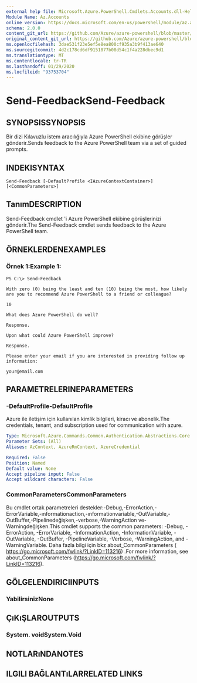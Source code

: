 ```yaml
---
external help file: Microsoft.Azure.PowerShell.Cmdlets.Accounts.dll-Help.xml
Module Name: Az.Accounts
online version: https://docs.microsoft.com/en-us/powershell/module/az.accounts/send-feedback
schema: 2.0.0
content_git_url: https://github.com/Azure/azure-powershell/blob/master/src/Accounts/Accounts/help/Send-Feedback.md
original_content_git_url: https://github.com/Azure/azure-powershell/blob/master/src/Accounts/Accounts/help/Send-Feedback.md
ms.openlocfilehash: 3dae531f23e5ef5e8ea800cf935a3b9f413ae640
ms.sourcegitcommit: 4d2c178cd6df9151877b08d54c1f4a228dbec9d1
ms.translationtype: MT
ms.contentlocale: tr-TR
ms.lasthandoff: 01/29/2020
ms.locfileid: "93753704"
---
```

# <span data-ttu-id="852df-101">Send-Feedback</span><span class="sxs-lookup"><span data-stu-id="852df-101">Send-Feedback</span></span>

## <span data-ttu-id="852df-102">SYNOPSIS</span><span class="sxs-lookup"><span data-stu-id="852df-102">SYNOPSIS</span></span>
<span data-ttu-id="852df-103">Bir dizi Kılavuzlu istem aracılığıyla Azure PowerShell ekibine görüşler gönderir.</span><span class="sxs-lookup"><span data-stu-id="852df-103">Sends feedback to the Azure PowerShell team via a set of guided prompts.</span></span>

## <span data-ttu-id="852df-104">INDEKI</span><span class="sxs-lookup"><span data-stu-id="852df-104">SYNTAX</span></span>

```
Send-Feedback [-DefaultProfile <IAzureContextContainer>] [<CommonParameters>]
```

## <span data-ttu-id="852df-105">Tanım</span><span class="sxs-lookup"><span data-stu-id="852df-105">DESCRIPTION</span></span>
<span data-ttu-id="852df-106">Send-Feedback cmdlet 'i Azure PowerShell ekibine görüşlerinizi gönderir.</span><span class="sxs-lookup"><span data-stu-id="852df-106">The Send-Feedback cmdlet sends feedback to the Azure PowerShell team.</span></span>

## <span data-ttu-id="852df-107">ÖRNEKLERDEN</span><span class="sxs-lookup"><span data-stu-id="852df-107">EXAMPLES</span></span>

### <span data-ttu-id="852df-108">Örnek 1:</span><span class="sxs-lookup"><span data-stu-id="852df-108">Example 1:</span></span>
```
PS C:\> Send-Feedback

With zero (0) being the least and ten (10) being the most, how likely are you to recommend Azure PowerShell to a friend or colleague?

10

What does Azure PowerShell do well?

Response.

Upon what could Azure PowerShell improve?

Response.

Please enter your email if you are interested in providing follow up information:

your@email.com
```

## <span data-ttu-id="852df-109">PARAMETRELERINE</span><span class="sxs-lookup"><span data-stu-id="852df-109">PARAMETERS</span></span>

### <span data-ttu-id="852df-110">-DefaultProfile</span><span class="sxs-lookup"><span data-stu-id="852df-110">-DefaultProfile</span></span>
<span data-ttu-id="852df-111">Azure ile iletişim için kullanılan kimlik bilgileri, kiracı ve abonelik.</span><span class="sxs-lookup"><span data-stu-id="852df-111">The credentials, tenant, and subscription used for communication with azure.</span></span>

```yaml
Type: Microsoft.Azure.Commands.Common.Authentication.Abstractions.Core.IAzureContextContainer
Parameter Sets: (All)
Aliases: AzContext, AzureRmContext, AzureCredential

Required: False
Position: Named
Default value: None
Accept pipeline input: False
Accept wildcard characters: False
```

### <span data-ttu-id="852df-112">CommonParameters</span><span class="sxs-lookup"><span data-stu-id="852df-112">CommonParameters</span></span>
<span data-ttu-id="852df-113">Bu cmdlet ortak parametreleri destekler:-Debug,-ErrorAction,-ErrorVariable,-ınformationaction,-ınformationvariable,-OutVariable,-OutBuffer,-Pipelinedeğişken,-verbose,-WarningAction ve-Warningdeğişken.</span><span class="sxs-lookup"><span data-stu-id="852df-113">This cmdlet supports the common parameters: -Debug, -ErrorAction, -ErrorVariable, -InformationAction, -InformationVariable, -OutVariable, -OutBuffer, -PipelineVariable, -Verbose, -WarningAction, and -WarningVariable.</span></span> <span data-ttu-id="852df-114">Daha fazla bilgi için bkz about_CommonParameters ( https://go.microsoft.com/fwlink/?LinkID=113216) .</span><span class="sxs-lookup"><span data-stu-id="852df-114">For more information, see about_CommonParameters (https://go.microsoft.com/fwlink/?LinkID=113216).</span></span>

## <span data-ttu-id="852df-115">GÖLGELENDIRICI</span><span class="sxs-lookup"><span data-stu-id="852df-115">INPUTS</span></span>

### <span data-ttu-id="852df-116">Yabilirsiniz</span><span class="sxs-lookup"><span data-stu-id="852df-116">None</span></span>

## <span data-ttu-id="852df-117">ÇıKıŞLAR</span><span class="sxs-lookup"><span data-stu-id="852df-117">OUTPUTS</span></span>

### <span data-ttu-id="852df-118">System. void</span><span class="sxs-lookup"><span data-stu-id="852df-118">System.Void</span></span>

## <span data-ttu-id="852df-119">NOTLARıNDA</span><span class="sxs-lookup"><span data-stu-id="852df-119">NOTES</span></span>

## <span data-ttu-id="852df-120">ILGILI BAĞLANTıLAR</span><span class="sxs-lookup"><span data-stu-id="852df-120">RELATED LINKS</span></span>
